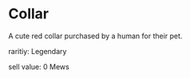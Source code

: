 # Collar

A cute red collar purchased by a human for their pet.

raritiy: Legendary

sell value: 0 Mews